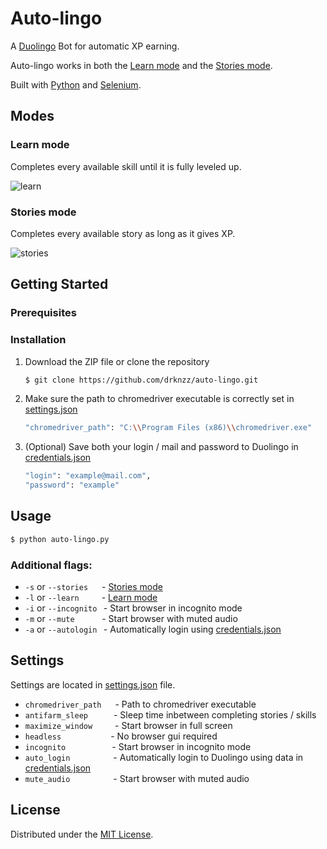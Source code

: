 <!-- ABOUT THE PROJECT -->
# Auto-lingo
A <a href="https://www.duolingo.com/" target="_blank">Duolingo</a> Bot for automatic XP earning.

Auto-lingo works in both the [Learn mode](#learn-mode) and the [Stories mode](#stories-mode).

Built with [Python](https://www.python.org/) and [Selenium](https://www.selenium.dev/).

## Modes
   
### Learn mode
Completes every available skill until it is fully leveled up.
<br>

![learn](https://user-images.githubusercontent.com/65187002/126021764-1e29e0fd-54a4-4041-91ce-ea0e6e68c09e.gif)
 
### Stories mode
Completes every available story as long as it gives XP.
<br>

![stories](https://user-images.githubusercontent.com/65187002/126019082-07b89071-cce6-4a92-a826-d539d9f09ca1.gif)

<!-- GETTING STARTED -->
## Getting Started

<!-- To get a local copy up and running follow these simple steps. -->

### Prerequisites

<!-- This is an example of how to list things you need to use the software and how to install them.
* npm
  ```sh
  npm install npm@latest -g
  ``` -->

### Installation

1. Download the ZIP file or clone the repository

   ```sh
   $ git clone https://github.com/drknzz/auto-lingo.git
   ```
2. Make sure the path to chromedriver executable is correctly set in [settings.json](https://github.com/drknzz/auto-lingo/blob/main/settings.json)
   ```sh
   "chromedriver_path": "C:\\Program Files (x86)\\chromedriver.exe"
   ```
3. (Optional) Save both your login / mail and password to Duolingo in [credentials.json](https://github.com/drknzz/auto-lingo/blob/main/credentials.json)
   ```sh
   "login": "example@mail.com",
   "password": "example"
   ```

<!-- USAGE EXAMPLES -->
## Usage
   ```sh
   $ python auto-lingo.py
   ```
### Additional flags:
   * ``-s`` or ``--stories`` &emsp; - [Stories mode](#stories-mode)
   * ``-l`` or ``--learn`` &emsp;&emsp; - [Learn mode](#learn-mode)
   * ``-i`` or ``--incognito`` &thinsp; - Start browser in incognito mode
   * ``-m`` or ``--mute`` &emsp;&emsp;&thinsp;&thinsp;&thinsp; - Start browser with muted audio
   * ``-a`` or ``--autologin`` &thinsp; - Automatically login using [credentials.json](https://github.com/drknzz/auto-lingo/blob/main/credentials.json)
   
## Settings
Settings are located in [settings.json](https://github.com/drknzz/auto-lingo/blob/main/settings.json) file.

* `chromedriver_path` &emsp; - Path to chromedriver executable
* `antifarm_sleep` &emsp;&emsp;&thinsp;&thinsp; - Sleep time inbetween completing stories / skills
* `maximize_window` &emsp;&emsp; - Start browser in full screen
* `headless` &emsp;&emsp;&emsp;&emsp;&thinsp;&thinsp;&thinsp;&thinsp;&thinsp;&thinsp; - No browser gui required
* `incognito` &emsp;&emsp;&emsp;&emsp;&thinsp;&thinsp;&thinsp;&thinsp; - Start browser in incognito mode
* `auto_login` &emsp;&emsp;&emsp;&emsp;&thinsp;&thinsp; - Automatically login to Duolingo using data in [credentials.json](https://github.com/drknzz/auto-lingo/blob/main/credentials.json)
* `mute_audio` &emsp;&emsp;&emsp;&emsp;&thinsp;&thinsp; - Start browser with muted audio
  

<!-- LICENSE -->
## License

Distributed under the [MIT License](https://github.com/drknzz/auto-lingo/blob/main/LICENSE).
